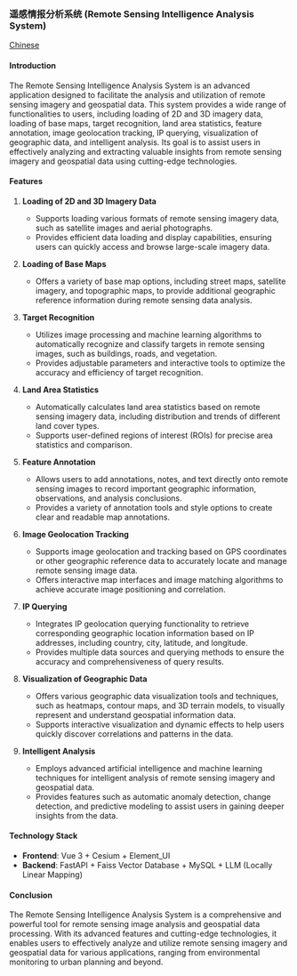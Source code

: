 ### 遥感情报分析系统 (Remote Sensing Intelligence Analysis System)
<a href= "https://github.com/qianyouliang/RSIAS/edit/main/readme_CN.md">Chinese</a>
#### Introduction
The Remote Sensing Intelligence Analysis System is an advanced application designed to facilitate the analysis and utilization of remote sensing imagery and geospatial data. This system provides a wide range of functionalities to users, including loading of 2D and 3D imagery data, loading of base maps, target recognition, land area statistics, feature annotation, image geolocation tracking, IP querying, visualization of geographic data, and intelligent analysis. Its goal is to assist users in effectively analyzing and extracting valuable insights from remote sensing imagery and geospatial data using cutting-edge technologies.

#### Features
1. **Loading of 2D and 3D Imagery Data**
   - Supports loading various formats of remote sensing imagery data, such as satellite images and aerial photographs.
   - Provides efficient data loading and display capabilities, ensuring users can quickly access and browse large-scale imagery data.

2. **Loading of Base Maps**
   - Offers a variety of base map options, including street maps, satellite imagery, and topographic maps, to provide additional geographic reference information during remote sensing data analysis.

3. **Target Recognition**
   - Utilizes image processing and machine learning algorithms to automatically recognize and classify targets in remote sensing images, such as buildings, roads, and vegetation.
   - Provides adjustable parameters and interactive tools to optimize the accuracy and efficiency of target recognition.

4. **Land Area Statistics**
   - Automatically calculates land area statistics based on remote sensing imagery data, including distribution and trends of different land cover types.
   - Supports user-defined regions of interest (ROIs) for precise area statistics and comparison.

5. **Feature Annotation**
   - Allows users to add annotations, notes, and text directly onto remote sensing images to record important geographic information, observations, and analysis conclusions.
   - Provides a variety of annotation tools and style options to create clear and readable map annotations.

6. **Image Geolocation Tracking**
   - Supports image geolocation and tracking based on GPS coordinates or other geographic reference data to accurately locate and manage remote sensing image data.
   - Offers interactive map interfaces and image matching algorithms to achieve accurate image positioning and correlation.

7. **IP Querying**
   - Integrates IP geolocation querying functionality to retrieve corresponding geographic location information based on IP addresses, including country, city, latitude, and longitude.
   - Provides multiple data sources and querying methods to ensure the accuracy and comprehensiveness of query results.

8. **Visualization of Geographic Data**
   - Offers various geographic data visualization tools and techniques, such as heatmaps, contour maps, and 3D terrain models, to visually represent and understand geospatial information data.
   - Supports interactive visualization and dynamic effects to help users quickly discover correlations and patterns in the data.

9. **Intelligent Analysis**
   - Employs advanced artificial intelligence and machine learning techniques for intelligent analysis of remote sensing imagery and geospatial data.
   - Provides features such as automatic anomaly detection, change detection, and predictive modeling to assist users in gaining deeper insights from the data.

#### Technology Stack
- **Frontend**: Vue 3 + Cesium + Element_UI
- **Backend**: FastAPI + Faiss Vector Database + MySQL + LLM (Locally Linear Mapping)

#### Conclusion
The Remote Sensing Intelligence Analysis System is a comprehensive and powerful tool for remote sensing image analysis and geospatial data processing. With its advanced features and cutting-edge technologies, it enables users to effectively analyze and utilize remote sensing imagery and geospatial data for various applications, ranging from environmental monitoring to urban planning and beyond.
